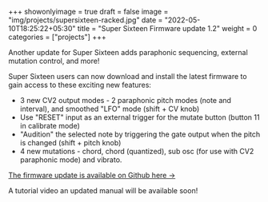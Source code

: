+++
showonlyimage = true
draft = false
image = "img/projects/supersixteen-racked.jpg"
date = "2022-05-10T18:25:22+05:30"
title = "Super Sixteen Firmware update 1.2"
weight = 0
categories = ["projects"]
+++

Another update for Super Sixteen adds paraphonic sequencing, external mutation control, and more!

<!--more--> 

Super Sixteen users can now download and install the latest firmware to gain access to these exciting new features:

- 3 new CV2 output modes - 2 paraphonic pitch modes (note and interval), and smoothed "LFO" mode (shift + CV knob)
- Use "RESET" input as an external trigger for the mutate button (button 11 in calibrate mode)
- "Audition" the selected note by triggering the gate output when the pitch is changed (shift + pitch knob)
- 4 new mutations - chord, chord (quantized), sub osc (for use with CV2 paraphonic mode) and vibrato.

[The firmware update is available on Github here &rarr;](https://github.com/matthewcieplak/super-sixteen/releases/tag/1.2)

A tutorial video an updated manual will be available soon!
